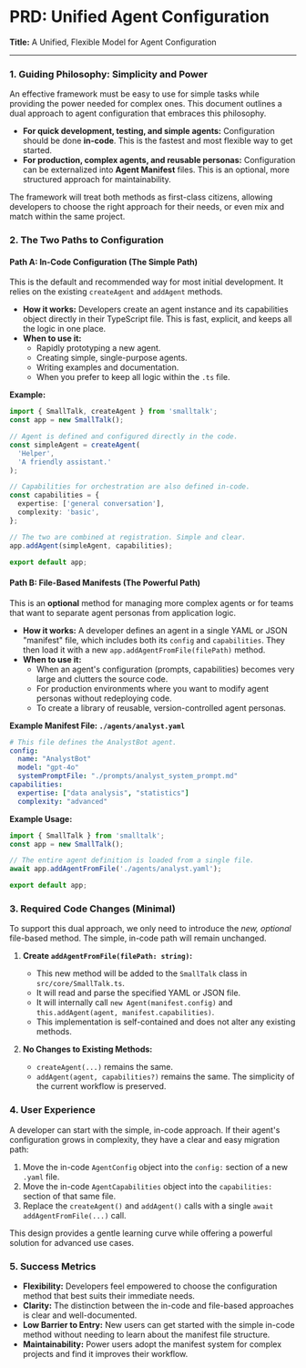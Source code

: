 # PRD: Unified Agent Configuration

**Title:** A Unified, Flexible Model for Agent Configuration

---

### 1. Guiding Philosophy: Simplicity and Power

An effective framework must be easy to use for simple tasks while providing the power needed for complex ones. This document outlines a dual approach to agent configuration that embraces this philosophy.

*   **For quick development, testing, and simple agents:** Configuration should be done **in-code**. This is the fastest and most flexible way to get started.
*   **For production, complex agents, and reusable personas:** Configuration can be externalized into **Agent Manifest** files. This is an optional, more structured approach for maintainability.

The framework will treat both methods as first-class citizens, allowing developers to choose the right approach for their needs, or even mix and match within the same project.

### 2. The Two Paths to Configuration

#### Path A: In-Code Configuration (The Simple Path)

This is the default and recommended way for most initial development. It relies on the existing `createAgent` and `addAgent` methods.

*   **How it works:** Developers create an agent instance and its capabilities object directly in their TypeScript file. This is fast, explicit, and keeps all the logic in one place.
*   **When to use it:**
    *   Rapidly prototyping a new agent.
    *   Creating simple, single-purpose agents.
    *   Writing examples and documentation.
    *   When you prefer to keep all logic within the `.ts` file.

**Example:**
```typescript
import { SmallTalk, createAgent } from 'smalltalk';
const app = new SmallTalk();

// Agent is defined and configured directly in the code.
const simpleAgent = createAgent(
  'Helper', 
  'A friendly assistant.'
);

// Capabilities for orchestration are also defined in-code.
const capabilities = {
  expertise: ['general conversation'],
  complexity: 'basic',
};

// The two are combined at registration. Simple and clear.
app.addAgent(simpleAgent, capabilities);

export default app;
```

#### Path B: File-Based Manifests (The Powerful Path)

This is an **optional** method for managing more complex agents or for teams that want to separate agent personas from application logic.

*   **How it works:** A developer defines an agent in a single YAML or JSON "manifest" file, which includes both its `config` and `capabilities`. They then load it with a new `app.addAgentFromFile(filePath)` method.
*   **When to use it:**
    *   When an agent's configuration (prompts, capabilities) becomes very large and clutters the source code.
    *   For production environments where you want to modify agent personas without redeploying code.
    *   To create a library of reusable, version-controlled agent personas.

**Example Manifest File: `./agents/analyst.yaml`**
```yaml
# This file defines the AnalystBot agent.
config:
  name: "AnalystBot"
  model: "gpt-4o"
  systemPromptFile: "./prompts/analyst_system_prompt.md"
capabilities:
  expertise: ["data analysis", "statistics"]
  complexity: "advanced"
```

**Example Usage:**
```typescript
import { SmallTalk } from 'smalltalk';
const app = new SmallTalk();

// The entire agent definition is loaded from a single file.
await app.addAgentFromFile('./agents/analyst.yaml');

export default app;
```

### 3. Required Code Changes (Minimal)

To support this dual approach, we only need to introduce the *new, optional* file-based method. The simple, in-code path will remain unchanged.

1.  **Create `addAgentFromFile(filePath: string)`:**
    *   This new method will be added to the `SmallTalk` class in `src/core/SmallTalk.ts`.
    *   It will read and parse the specified YAML or JSON file.
    *   It will internally call `new Agent(manifest.config)` and `this.addAgent(agent, manifest.capabilities)`.
    *   This implementation is self-contained and does not alter any existing methods.

2.  **No Changes to Existing Methods:**
    *   `createAgent(...)` remains the same.
    *   `addAgent(agent, capabilities?)` remains the same. The simplicity of the current workflow is preserved.

### 4. User Experience

A developer can start with the simple, in-code approach. If their agent's configuration grows in complexity, they have a clear and easy migration path:

1.  Move the in-code `AgentConfig` object into the `config:` section of a new `.yaml` file.
2.  Move the in-code `AgentCapabilities` object into the `capabilities:` section of that same file.
3.  Replace the `createAgent()` and `addAgent()` calls with a single `await addAgentFromFile(...)` call.

This design provides a gentle learning curve while offering a powerful solution for advanced use cases.

### 5. Success Metrics

*   **Flexibility:** Developers feel empowered to choose the configuration method that best suits their immediate needs.
*   **Clarity:** The distinction between the in-code and file-based approaches is clear and well-documented.
*   **Low Barrier to Entry:** New users can get started with the simple in-code method without needing to learn about the manifest file structure.
*   **Maintainability:** Power users adopt the manifest system for complex projects and find it improves their workflow.
